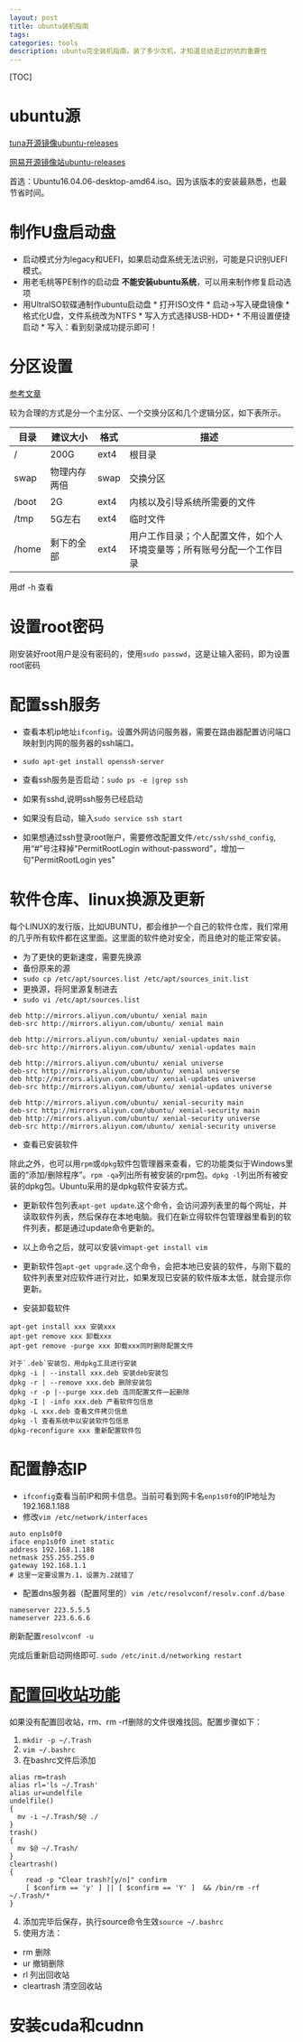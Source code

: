 ```yaml
---
layout: post
title: ubuntu装机指南
tags:
categories: tools
description: ubuntu完全装机指南，装了多少次机，才知道总结走过的坑的重要性
---
```


[TOC]

# ubuntu源

[tuna开源镜像ubuntu-releases](https://mirrors.tuna.tsinghua.edu.cn/ubuntu-releases/)

[网易开源镜像站ubuntu-releases](http://mirrors.163.com/ubuntu-releases/)

首选：Ubuntu16.04.06-desktop-amd64.iso。因为该版本的安装最熟悉，也最节省时间。

# 制作U盘启动盘

* 启动模式分为legacy和UEFI，如果启动盘系统无法识别，可能是只识别UEFI模式。
* 用老毛桃等PE制作的启动盘 **不能安装ubuntu系统**，可以用来制作修复启动选项
* 用UltraISO软碟通制作ubuntu启动盘
		* 打开ISO文件
		* 启动->写入硬盘镜像
		* 格式化U盘，文件系统改为NTFS
		* 写入方式选择USB-HDD+
		* 不用设置便捷启动
		* 写入：看到刻录成功提示即可！

# 分区设置

[参考文章](https://blog.csdn.net/u012052268/article/details/77145427/)

较为合理的方式是分一个主分区、一个交换分区和几个逻辑分区，如下表所示。

|目录|建议大小|格式|描述|
|-   |-      |-   |-  |
|/   |200G   |ext4|根目录|
|swap|物理内存两倍|swap|交换分区|
|/boot|2G|ext4|内核以及引导系统所需要的文件|
|/tmp|5G左右|ext4|临时文件|
|/home|剩下的全部|ext4|用户工作目录；个人配置文件，如个人环境变量等；所有账号分配一个工作目录|

用df -h 查看

# 设置root密码

刚安装好root用户是没有密码的，使用`sudo passwd`，这是让输入密码，即为设置root密码

# 配置ssh服务

* 查看本机ip地址`ifconfig`。设置外网访问服务器，需要在路由器配置访问端口映射到内网的服务器的ssh端口。

* `sudo apt-get install openssh-server`

* 查看ssh服务是否启动：`sudo ps -e |grep ssh`
* 如果有sshd,说明ssh服务已经启动
* 如果没有启动，输入`sudo service ssh start`
* 如果想通过ssh登录root账户，需要修改配置文件`/etc/ssh/sshd_config`,用“#”号注释掉"PermitRootLogin without-password"，增加一句"PermitRootLogin yes"


# 软件仓库、linux换源及更新
每个LINUX的发行版，比如UBUNTU，都会维护一个自己的软件仓库，我们常用的几乎所有软件都在这里面。这里面的软件绝对安全，而且绝对的能正常安装。

* 为了更快的更新速度，需要先换源
* 备份原来的源
* `sudo cp /etc/apt/sources.list /etc/apt/sources_init.list`
* 更换源，将阿里源复制进去
* `sudo vi /etc/apt/sources.list`

```
deb http://mirrors.aliyun.com/ubuntu/ xenial main
deb-src http://mirrors.aliyun.com/ubuntu/ xenial main

deb http://mirrors.aliyun.com/ubuntu/ xenial-updates main
deb-src http://mirrors.aliyun.com/ubuntu/ xenial-updates main

deb http://mirrors.aliyun.com/ubuntu/ xenial universe
deb-src http://mirrors.aliyun.com/ubuntu/ xenial universe
deb http://mirrors.aliyun.com/ubuntu/ xenial-updates universe
deb-src http://mirrors.aliyun.com/ubuntu/ xenial-updates universe

deb http://mirrors.aliyun.com/ubuntu/ xenial-security main
deb-src http://mirrors.aliyun.com/ubuntu/ xenial-security main
deb http://mirrors.aliyun.com/ubuntu/ xenial-security universe
deb-src http://mirrors.aliyun.com/ubuntu/ xenial-security universe
```
* 查看已安装软件

除此之外，也可以用`rpm`或`dpkg`软件包管理器来查看，它的功能类似于Windows里面的“添加/删除程序”。`rpm -qa`列出所有被安装的rpm包。`dpkg -l`列出所有被安装的dpkg包。Ubuntu采用的是dpkg软件安装方式。

* 更新软件包列表`apt-get update`.这个命令，会访问源列表里的每个网址，并读取软件列表，然后保存在本地电脑。我们在新立得软件包管理器里看到的软件列表，都是通过update命令更新的。
* 以上命令之后，就可以安装vim`apt-get install vim`
* 更新软件包`apt-get upgrade`.这个命令，会把本地已安装的软件，与刚下载的软件列表里对应软件进行对比，如果发现已安装的软件版本太低，就会提示你更新。

* 安装卸载软件

```
apt-get install xxx 安装xxx
apt-get remove xxx 卸载xxx
apt-get remove -purge xxx 卸载xxx同时删除配置文件

对于`.deb`安装包，用dpkg工具进行安装
dpkg -i | --install xxx.deb 安装deb安装包
dpkg -r | --remove xxx.deb 删除安装包
dpkg -r -p |--purge xxx.deb 连同配置文件一起删除
dpkg -I | -info xxx.deb 产看软件包信息
dpkg -L xxx.deb 查看文件拷贝信息
dpkg -l 查看系统中以安装软件包信息
dpkg-reconfigure xxx 重新配置软件包
```

# 配置静态IP

* `ifconfig`查看当前IP和网卡信息。当前可看到网卡名`enp1s0f0`的IP地址为192.168.1.188
* 修改`vim /etc/network/interfaces`

```
auto enp1s0f0
iface enp1s0f0 inet static
address 192.168.1.188
netmask 255.255.255.0
gateway 192.168.1.1
# 这里一定要设置为.1，设置为.2就错了
```

* 配置dns服务器（配置阿里的）`vim /etc/resolvconf/resolv.conf.d/base`

```
nameserver 223.5.5.5
nameserver 223.6.6.6
```

刷新配置`resolvconf -u`

完成后重新启动网络即可.
`sudo /etc/init.d/networking restart`

# [配置回收站功能](https://www.cnblogs.com/qzqdy/p/9299595.html)

如果没有配置回收站，rm、rm -rf删除的文件很难找回。配置步骤如下：

1. `mkdir -p ~/.Trash`
2. `vim ~/.bashrc`
3. 在bashrc文件后添加

```
alias rm=trash        
alias rl='ls ~/.Trash'  
alias ur=undelfile  
undelfile()  
{  
  mv -i ~/.Trash/$@ ./  
}  
trash()  
{  
  mv $@ ~/.Trash/  
}
cleartrash()  
{  
    read -p "Clear trash?[y/n]" confirm  
    [ $confirm == 'y' ] || [ $confirm == 'Y' ]  && /bin/rm -rf ~/.Trash/*  
}
```

4. 添加完毕后保存，执行source命令生效`source ~/.bashrc`
5. 使用方法：
* rm 删除
* ur 撤销删除
* rl 列出回收站
* cleartrash 清空回收站

# 安装cuda和cudnn
